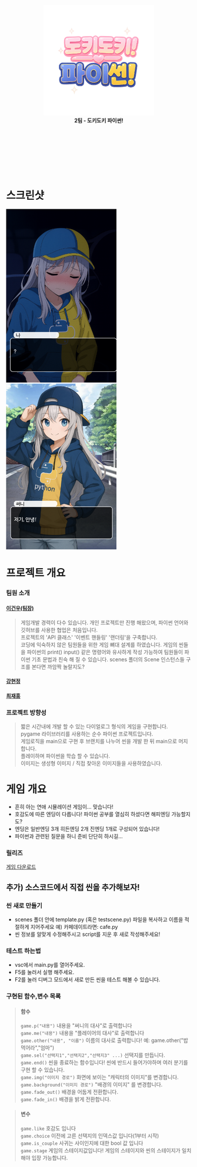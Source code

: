 </br>
</br>
</br>
</br>
</br>
</br>
</br>
<p align="center">
  <img src="sprites/logo.png" alt="로고" width="300"/><br>
  <b>2팀 - 도키도키 파이썬!</b>
</p>
  </br>
</br>
</br>
</br>
</br>
</br>
</br>

# 스크린샷
<img src="screenshot/1.png" width="300"><img src="screenshot/2.png" width="300">



# 프로젝트 개요
### 팀원 소개
#### [이건우(팀장)](https://github.com/4vpr)
> 게임개발 경력이 다수 있습니다. 개인 프로젝트만 진행 해왔으며, 파이썬 언어와 깃허브를 사용한 협업은 처음입니다.  
> 프로젝트의 'API 클래스' '이벤트 핸들링' '랜더링'을 구축합니다.  
> 코딩에 익숙하지 않은 팀원들을 위한 게임 뼈대 설계를 하였습니다. 게임의 씬들을 파이썬의 print() input() 같은 명령어와 유사하게 작성 가능하여 팀원들이 파이썬 기초 문법과 친숙 해 질 수 있습니다.
> scenes 폴더의 Scene 인스턴스들 구조를 본다면 까암짝 놀랄지도?
#### [강현정](https://github.com/aooe120-maker)
> 
#### [최재흥](https://github.com/Lukascruise)
>

### 프로젝트 방향성
> 짧은 시간내에 개발 할 수 있는 다이얼로그 형식의 게임을 구현합니다.  
> pygame 라이브러리를 사용하는 순수 파이썬 프로젝트입니다.  
> 게임로직을 main으로 구현 후 브랜치를 나누어 씬을 개발 한 뒤 main으로 머지합니다.  
> 플레이하며 파이썬을 학습 할 수 있습니다.  
> 이미지는 생성형 이미지 / 직접 찾아온 이미지들을 사용하였습니다.  
# 게임 개요
- 흔히 아는 연애 시뮬레이션 게임이... 맞습니다!
- 호감도에 따른 엔딩이 다릅니다! 파이썬 공부를 열심히 하셨다면 해피엔딩 가능할지도?
- 엔딩은 일반엔딩 3개 히든엔딩 2개 진엔딩 1개로 구성되어 있습니다!
- 파이썬과 관련된 질문을 하니 준비 단단히 하시길...
### 릴리즈

[게임 다운로드](https://github.com/aooe120-maker/PROJECT-2/releases/tag/0.1)

## 추가) 소스코드에서 직접 씬을 추가해보자!
### 씬 새로 만들기
- scenes 폴더 안에 template.py (혹은 testscene.py) 파일을 복사하고 이름을 적절하게 지어주세요 예) 카페데이트라면: cafe.py
- 씬 정보를 알맞게 수정해주시고 script를 지운 후 새로 작성해주세요!

### 테스트 하는법
- vsc에서 main.py를 열어주세요.  
- F5를 눌러서 실행 해주세요.  
- F2를 눌러 디버그 모드에서 새로 만든 씬을 테스트 해볼 수 있습니다.  

### 구현된 함수,변수 목록
> #### 함수
> `game.p("내용")` 내용을 "써니의 대사"로 출력합니다  
> `game.me("내용")` 내용을 "플레이어의 대사"로 출력합니다  
> `game.other("내용", "이름")` 이름의 대사로 출력합니다! 예: game.other("밥먹어라","엄마")  
> `game.sel("선택지1","선택지2","선택지3" ...)` 선택지를 만듭니다.  
> `game.end()` 씬을 종료하는 함수입니다! 씬에 반드시 들어가야하며 여러 분기를 구현 할 수 있습니다.  
> `game.img("이미지 경로")` 화면에 보이는 "캐릭터의 이미지"를 변경합니다.  
> `game.background("이미지 경로")` "배경의 이미지" 를 변경합니다.  
> `game.fade_out()` 배경을 어둡게 전환합니다.  
> `game.fade_in()` 배경을 밝게 전환합니다.  

> #### 변수
> `game.like` 호감도 입니다  
> `game.choice` 이전에 고른 선택지의 인덱스값 입니다(1부터 시작)  
> `game.is_couple` 사귀는 사이인지에 대한 bool 값 입니다  
> `game.stage` 게임의 스테이지값입니다! 게임의 스테이지와 씬의 스테이지가 일치해야 입장 가능합니다.  
